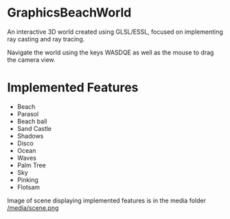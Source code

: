 # GraphicsBeachWorld
An interactive 3D world created using GLSL/ESSL, focused on implementing ray casting and ray tracing.

Navigate the world using the keys WASDQE as well as the mouse to drag the camera view. 

# Implemented Features
- Beach
- Parasol 
- Beach ball
- Sand Castle
- Shadows
- Disco
- Ocean
- Waves
- Palm Tree
- Sky 
- Pinking
- Flotsam

Image of scene displaying implemented features is in the media folder [/media/scene.png](https://github.com/hanksterhan/GraphicsBeachWorld/blob/master/media/scene.png)